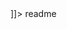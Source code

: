 <snippet>
  <content><![CDATA[
# ${1:Single Business Page with React}
Example Single Business Page driven by react with babel using html5, csc3, jquery
## Installation
1.Make sure you have npm installed with the following global dependencies:
npm intall babel webpack webpack-dev-server -g
2.start the application with:
npm start

]]></content>
  <tabTrigger>readme</tabTrigger>
</snippet>